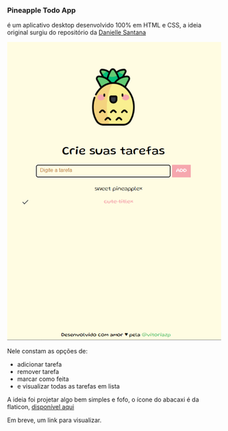 ### Pineapple Todo App
é um aplicativo desktop desenvolvido 100% em HTML e CSS, a ideia original surgiu do repositório da <a href="https://github.com/daniellesantana/to-do-pineapple">Danielle Santana</a>

<img src="https://github.com/vitoriazoche/cute-pineapple/blob/master/img/tela.png?raw=true" width="500px;">

Nele constam as opções de:
* adicionar tarefa
* remover tarefa
* marcar como feita
* e visualizar todas as tarefas em lista

A ideia foi projetar algo bem simples e fofo, o ícone do abacaxi é da flaticon, <a href="https://www.flaticon.com/premium-icon/pineapple_1907072?term=pineapple&page=1&position=2&page=1&position=2&related_id=1907072&origin=search"> disponível aqui</a>

Em breve, um link para visualizar. 
